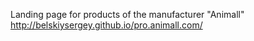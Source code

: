 Landing page for products of the manufacturer "Animall"
http://belskiysergey.github.io/pro.animall.com/
